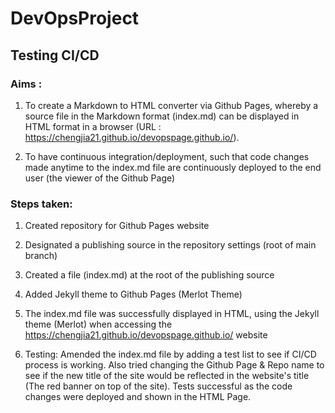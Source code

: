 # DevOpsProject


## Testing CI/CD

### Aims : 

1. To create a Markdown to HTML converter via Github Pages, whereby a source file in the Markdown format (index.md) can be displayed in HTML format in a browser (URL : https://chengjia21.github.io/devopspage.github.io/).

2. To have continuous integration/deployment, such that code changes made anytime to the index.md file are continuously deployed to the end user (the viewer of the Github Page)

### Steps taken:

1) Created repository for Github Pages website

2) Designated a publishing source in the repository settings (root of main branch)

3) Created a file (index.md) at the root of the publishing source

4) Added Jekyll theme to Github Pages (Merlot Theme)

5) The index.md file was successfully displayed in HTML, using the Jekyll theme (Merlot) when accessing the https://chengjia21.github.io/devopspage.github.io/ website

6) Testing: Amended the index.md file by adding a test list to see if CI/CD process is working. Also tried changing the Github Page & Repo name to see if the new title of the site would be reflected in the website's title (The red banner on top of the site). Tests successful as the code changes were deployed and shown in the HTML Page. 
